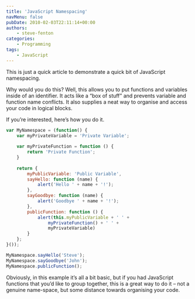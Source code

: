 ```yaml
---
title: 'JavaScript Namespacing'
navMenu: false
pubDate: 2010-02-03T22:11:14+00:00
authors:
    - steve-fenton
categories:
    - Programming
tags:
    - JavaScript
---
```


This is just a quick article to demonstrate a quick bit of JavaScript namespacing.

Why would you do this? Well, this allows you to put functions and variables inside of an identifier. It acts like a “box of stuff” and prevents variable and function name conflicts. It also supplies a neat way to organise and access your code in logical blocks.

If you’re interested, here’s how you do it.

```javascript
var MyNamespace = (function() {
    var myPrivateVariable = 'Private Variable';
   
    var myPrivateFunction = function () {
        return 'Private Function';
    }
   
    return {
        myPublicVariable: 'Public Variable',
        sayHello: function (name) {
            alert('Hello ' + name + '!');
        },
        sayGoodbye: function (name) {
            alert('Goodbye ' + name + '!');
        },
        publicFunction: function () {
            alert(this.myPublicVariable + ' ' +
                myPrivateFunction() + ' ' +
                myPrivateVariable)
        }
    };
}());

MyNamespace.sayHello('Steve');
MyNamespace.sayGoodbye('John');
MyNamespace.publicFunction();
```

Obviously, in this example it’s all a bit basic, but if you had JavaScript functions that you’d like to group together, this is a great way to do it – not a genuine name-space, but some distance towards organising your code.